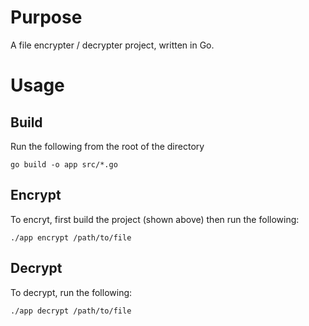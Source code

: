 # Purpose

A file encrypter / decrypter project, written in Go.

# Usage

## Build

Run the following from the root of the directory

```
go build -o app src/*.go
```

## Encrypt

To encryt, first build the project (shown above) then run the following:

```
./app encrypt /path/to/file
```

## Decrypt

To decrypt, run the following:

```
./app decrypt /path/to/file
```
